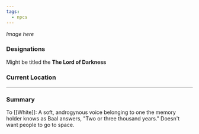 ```yaml
---
tags:
  - npcs
---
```

*Image here*

### Designations
Might be titled the **The Lord of Darkness**

### Current Location


___
### Summary

To [[White]]:
A soft, androgynous voice belonging to one the memory holder knows as Baal answers, "Two or three thousand years."
Doesn't want people to go to space. 

